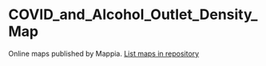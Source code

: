 # COVID_and_Alcohol_Outlet_Density_Map
Online maps published by Mappia. [List maps in repository](https://maps.csr.ufmg.br/calculator/?map=&amp;queryid=152&amp;listRepository=Repository&amp;storeurl=https://github.com/TripleL96/COVID_and_Alcohol_Outlet_Density_Map/)
